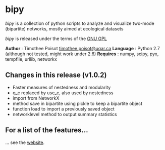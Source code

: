 # bipy

*bipy* is a collection of python scripts to analyze and visualize two-mode (bipartite) networks, mostly aimed at ecological datasets

*bipy* is released under the terms of the [GNU GPL](http://en.wikipedia.org/wiki/GNU_General_Public_License)

**Author** : Timothee Poisot <timothee.poisot@uqar.ca>
**Language** : Python  2.7 (although not tested, might work under 2.6)
**Requires** : numpy, scipy, pyx, tempfile, urllib, networkx

## Changes in this release (v1.0.2)

* Faster measures of nestedness and modularity
* q_c replaced by use_c, also used by nestedness
* import from NetworkX
* method save in bipartite using pickle to keep a bipartite object
* function load to import a previously saved object
* networklevel method to output summary statistics


## For a list of the features...

... see the [website](http://tpoisot.github.com/bipy/).